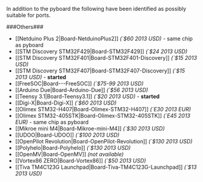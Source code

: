 In addition to the pyboard the following have been identified as possibly suitable for ports.

###Others###
* [[Netduino Plus 2|Board-NetduinoPlus2]] *(`$60 2013 USD)* - same chip as pyboard
* [[STM Discovery STM32F429|Board-STM32F429]] *(`$24 2013 USD)* 
* [[STM Discovery STM32F401|Board-STM32F401-Discovery]] *(`$15 2013 USD)* 
* [[STM Discovery STM32F407|Board-STM32F407-Discovery]] *(`$15 2013 USD)* - **started**
* [[FreeSOC|Board---FreeSOC]] *(`$75-99 2013 USD)* 
* [[Arduino Due|Board-Arduino-Due]] *(`$56 2013 USD)* 
* [[Teensy 3.1|Board-Teensy3.1]] *(`$20 2013 USD)* - **started**
* [[Digi-X|Board-Digi-X]] *(`$60 2013 USD)* 
* [[Olimex STM32-H407|Board-Olimex-STM32-H407]] *(`E30 2013 EUR)* 
* [[Olimex STM32-405STK|Board-Olimex-STM32-405STK]] *(`E45 2013 EUR)* - same chip as pyboard
* [[Mikroe mini M4|Board-Mikroe-mini-M4]] *(`$30 2013 USD)*
* [[UDOO|Board-UDOO]] *(`$100 2013 USD)*
* [[OpenPilot Revolution|Board-OpenPilot-Revolution]] *(`$130 2013 USD)*
* [[Polyhelo|Board-Polyhelo]] *(`$130 2013 USD)* 
* [[OpenMV|Board-OpenMV]] *(not available)*
* [[Vortex86 ZERO|Board-Vortex86]] *(`$50 2013 USD)* 
* [[Tiva TM4C123G Launchpad|Board-Tiva-TM4C123G-Launchpad]] *(`$13 2013 USD)* 